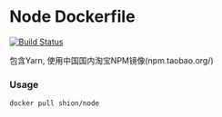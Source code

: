 # Node Dockerfile

[![Build Status](https://travis-ci.org/joyshion/coturn-dockerfile.svg?branch=master)](https://travis-ci.org/joyshion/coturn-dockerfile)

包含Yarn, 使用中国国内淘宝NPM镜像(npm.taobao.org/)

### Usage
```sh
docker pull shion/node
```
